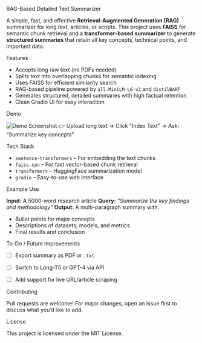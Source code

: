  RAG-Based Detailed Text Summarizer

A simple, fast, and effective **Retrieval-Augmented Generation (RAG)** summarizer for long text, articles, or scripts. This project uses **FAISS** for semantic chunk retrieval and a **transformer-based summarizer** to generate **structured summaries** that retain all key concepts, technical points, and important data.

 Features

*  Accepts long raw text (no PDFs needed)
*  Splits text into overlapping chunks for semantic indexing
*  Uses FAISS for efficient similarity search
*  RAG-based pipeline powered by `all-MiniLM-L6-v2` and `distilBART`
* Generates structured, detailed summaries with high factual retention
* Clean Gradio UI for easy interaction

 Demo

![Demo Screenshot](https://raw.githubusercontent.com/yourusername/rag-text-summarizer/main/demo.png)
👉 Upload long text → Click "Index Text" → Ask: “Summarize key concepts”

 Tech Stack

* `sentence-transformers` – For embedding the text chunks
* `faiss-cpu` – For fast vector-based chunk retrieval
* `transformers` – HuggingFace summarization model
* `gradio` – Easy-to-use web interface




 Example Use

**Input:** A 5000-word research article
**Query:** *"Summarize the key findings and methodology"*
**Output:** A multi-paragraph summary with:

* Bullet points for major concepts
* Descriptions of datasets, models, and metrics
* Final results and conclusion


 To-Do / Future Improvements

* [ ] Export summary as PDF or `.txt`
* [ ] Switch to Long-T5 or GPT-4 via API
* [ ] Add support for live URL/article scraping


 Contributing

Pull requests are welcome! For major changes, open an issue first to discuss what you’d like to add.


License

This project is licensed under the MIT License.
